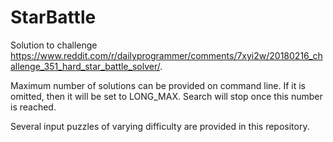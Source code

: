 # StarBattle

Solution to challenge https://www.reddit.com/r/dailyprogrammer/comments/7xyi2w/20180216_challenge_351_hard_star_battle_solver/.

Maximum number of solutions can be provided on command line. If it is omitted, then it will be set to LONG_MAX. Search will stop once this number is reached.

Several input puzzles of varying difficulty are provided in this repository.
